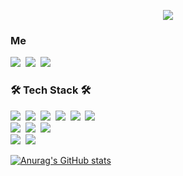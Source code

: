 <!-- header -->
<p align="center">
  <img src="https://capsule-render.vercel.app/api?type=waving&color=ACBCFF&fontColor=0F1035&height=200&section=header&text=Welcome+to+Boram's+Github👋&fontSize=40" />
</p>

<!-- main content -->
<h3> Me </h3>
<p>
  <a href="https://www.instagram.com/ra_ming._/"><img src="https://img.shields.io/badge/Instagram-E4405F?style=flat-square&logo=Instagram&logoColor=white&link=https://www.instagram.com/hye_inisfree/"/></a>&nbsp
  <a href="mailto:white1322@gmail.com"><img src="https://img.shields.io/badge/Gmail-d14836?style=flat-square&logo=Gmail&logoColor=white&link=white1322@gmail.com"/></a>&nbsp
    <a href="https://boooram.tistory.com/"><img src="https://img.shields.io/badge/Tistory-000000?style=flat-square&logo=tistory&logoColor=white&link=https://velog.io/@hyeinisfree"/></a>&nbsp
</p>

<h3>🛠 Tech Stack 🛠</h3>
<p>
  <img src="https://img.shields.io/badge/HTML5-E34F26?style=flat-square&logo=html5&logoColor=white"/></a>&nbsp 
  <img src="https://img.shields.io/badge/CSS3-1572B6?style=flat-square&logo=css&logoColor=white"/></a>&nbsp 
  <img src="https://img.shields.io/badge/Javascript-ffb13b?style=flat-square&logo=javascript&logoColor=white"/></a>&nbsp 
  <img src="https://img.shields.io/badge/React-61DAFD?style=flat-square&logo=javascript&logoColor=white"/></a>&nbsp 
  <img src="https://img.shields.io/badge/Vite-646CFF?style=flat-square&logo=vite&logoColor=white"/></a>&nbsp 
  <img src="https://img.shields.io/badge/Vue-4FC08D?style=flat-square&logo=vuedotjs&logoColor=white"/></a>&nbsp 
  <br />
  <img src="https://img.shields.io/badge/Sass-CC6699?style=flat-square&logo=sass&logoColor=white"/></a>&nbsp
    <img src="https://img.shields.io/badge/Tailwind-06B6D4?style=flat-square&logo=tailwindcss&logoColor=white"/></a>&nbsp 
  <img src="https://img.shields.io/badge/StyledComponents-DB7093?style=flat-square&logo=styledcomponents&logoColor=white"/></a>&nbsp
  <br />
  <img src="https://img.shields.io/badge/GitHub-181717?style=flat-square&logo=github&logoColor=white"/></a>&nbsp
    <img src="https://img.shields.io/badge/Notion-000000?style=flat-square&logo=notion&logoColor=white"/></a>&nbsp
</p>
<!-- ![Top Langs](https://github-readme-stats.vercel.app/api/top-langs/?username=qhfka0090&layout=compact&theme=algolia) -->

[![Anurag's GitHub stats](https://github-readme-stats.vercel.app/api?username=qhfka0090&hide_title=true&show_icons=true&include_all_commits=true&disable_animations=true&theme=vue)](https://github.com/anuraghazra/github-readme-stats)


<!--
**qhfka0090/qhfka0090** is a ✨ _special_ ✨ repository because its `README.md` (this file) appears on your GitHub profile.

Here are some ideas to get you started:

- 🔭 I’m currently working on ...
- 🌱 I’m currently learning ...
- 👯 I’m looking to collaborate on ...
- 🤔 I’m looking for help with ...
- 💬 Ask me about ...
- 📫 How to reach me: ...
- 😄 Pronouns: ...
- ⚡ Fun fact: ...
-->
